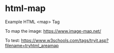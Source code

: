 # html-map
Example HTML &lt;map> Tag

To map the image:
https://www.image-map.net/

To test:
https://www.w3schools.com/tags/tryit.asp?filename=tryhtml_areamap
